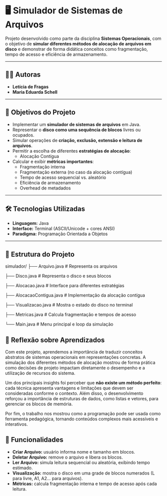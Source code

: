 # 🖥️ Simulador de Sistemas de Arquivos

Projeto desenvolvido como parte da disciplina **Sistemas Operacionais**, com o objetivo de **simular diferentes métodos de alocação de arquivos em disco** e demonstrar de forma didática conceitos como fragmentação, tempo de acesso e eficiência de armazenamento.

---

## 👩‍💻 Autoras
- **Letícia de Fragas**  
- **Maria Eduarda Schell**

---

## 📌 Objetivos do Projeto
- Implementar um **simulador de sistemas de arquivos** em Java.  
- Representar o **disco como uma sequência de blocos** livres ou ocupados.  
- Simular operações de **criação, exclusão, extensão e leitura de arquivos**.  
- Permitir a escolha de diferentes **estratégias de alocação**:
  - Alocação Contígua   
- Calcular e exibir **métricas importantes**:
  - Fragmentação interna  
  - Fragmentação externa (no caso da alocação contígua)  
  - Tempo de acesso sequencial vs. aleatório  
  - Eficiência de armazenamento  
  - Overhead de metadados  

---

## 🛠️ Tecnologias Utilizadas
- **Linguagem:** Java  
- **Interface:** Terminal (ASCII/Unicode + cores ANSI)  
- **Paradigma:** Programação Orientada a Objetos  

---

## 📂 Estrutura do Projeto
simulador/
├── Arquivo.java # Representa os arquivos

├── Disco.java # Representa o disco e seus blocos

├── Alocacao.java # Interface para diferentes estratégias

├── AlocacaoContigua.java # Implementação da alocação contígua

├── Visualizacao.java # Mostra o estado do disco no terminal

├── Metricas.java # Calcula fragmentação e tempos de acesso

└── Main.java # Menu principal e loop da simulação

## 📌 Reflexão sobre Aprendizados  

Com este projeto, aprendemos a importância de traduzir conceitos abstratos de sistemas operacionais em representações concretas. A simulação dos diferentes métodos de alocação mostrou de forma prática como decisões de projeto impactam diretamente o desempenho e a utilização de recursos do sistema.  

Um dos principais insights foi perceber que **não existe um método perfeito**: cada técnica apresenta vantagens e limitações que devem ser consideradas conforme o contexto. Além disso, o desenvolvimento reforçou a importância de estruturas de dados, como listas e vetores, para gerenciar os blocos de memória.  

Por fim, o trabalho nos mostrou como a programação pode ser usada como ferramenta pedagógica, tornando conteúdos complexos mais acessíveis e interativos.  

## 📖 Funcionalidades
- **Criar Arquivo:** usuário informa nome e tamanho em blocos.
- **Deletar Arquivo:** remove o arquivo e libera os blocos.
- **Ler Arquivo:** simula leitura sequencial ou aleatória, exibindo tempo estimado.
- **Visualização:** mostra o disco em uma grade de blocos numerados (L para livre, A1, A2... para arquivos).
- **Métricas:** calcula fragmentação interna e tempo de acesso após cada leitura.
